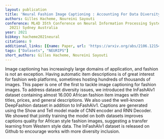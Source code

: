 ```yaml
---
layout: publication
title: 'Neural Fashion Image Captioning : Accounting For Data Diversity'
authors: Gilles Hacheme, Noureini Sayouti
conference: ML4D 35th Conference on Neural Information Processing Systems (NeurIPS
  2021) Sydney Australia
year: 2021
bibkey: hacheme2021neural
citations: 9
additional_links: [{name: Paper, url: 'https://arxiv.org/abs/2106.12154'}]
tags: ["Datasets", "NEURIPS"]
short_authors: Gilles Hacheme, Noureini Sayouti
---
```

Image captioning has increasingly large domains of application, and fashion
is not an exception. Having automatic item descriptions is of great interest
for fashion web platforms, sometimes hosting hundreds of thousands of images.
This paper is one of the first to tackle image captioning for fashion images.
To address dataset diversity issues, we introduced the InFashAIv1 dataset
containing almost 16.000 African fashion item images with their titles, prices,
and general descriptions. We also used the well-known DeepFashion dataset in
addition to InFashAIv1. Captions are generated using the Show and Tell model
made of CNN encoder and RNN Decoder. We showed that jointly training the model
on both datasets improves captions quality for African style fashion images,
suggesting a transfer learning from Western style data. The InFashAIv1 dataset
is released on Github to encourage works with more diversity inclusion.